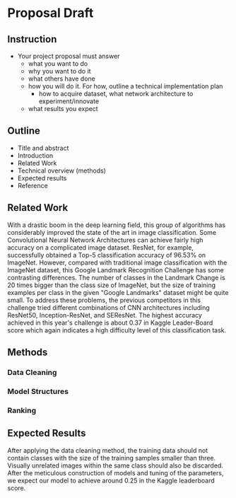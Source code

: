 # Proposal Draft
## Instruction 
- Your project proposal must answer 
  - what you want to do
  - why you want to do it
  - what others have done
  - how you will do it. For how, outline a technical implementation plan 
    - how to acquire dataset, what network architecture to experiment/innovate
  - what results you expect

## Outline
- Title and abstract
- Introduction
- Related Work
- Technical overview (methods)
- Expected results
- Reference



## Related Work
With a drastic boom in the deep learning field, this group of algorithms has considerably improved the state of the art in image classification. Some Convolutional Neural Network Architectures can achieve fairly high accuracy on a complicated image dataset. ResNet, for example, successfully obtained a Top-5 classification accuracy of 96.53% on ImageNet. However, compared with traditional image classification with the ImageNet dataset, this Google Landmark Recognition Challenge has some contrasting differences. The number of classes in the Landmark Change is 20 times bigger than the class size of ImageNet, but the size of training examples per class in the given "Google Landmarks" dataset might be quite small. To address these problems, the previous competitors in this challenge tried different combinations of CNN architectures including ResNet50, Inception-ResNet, and SEResNet. The highest accuracy achieved in this year's challenge is about 0.37 in Kaggle Leader-Board score which again indicates a high difficulty level of this classification task. 

## Methods
### Data Cleaning
### Model Structures
### Ranking



## Expected Results
After applying the data cleaning method, the training data should not contain classes with the size of the training samples smaller than three. Visually unrelated images within the same class should also be discarded. After the meticulous construction of models and tuning of the parameters, we expect our model to achieve around 0.25 in the Kaggle leaderboard score.  
